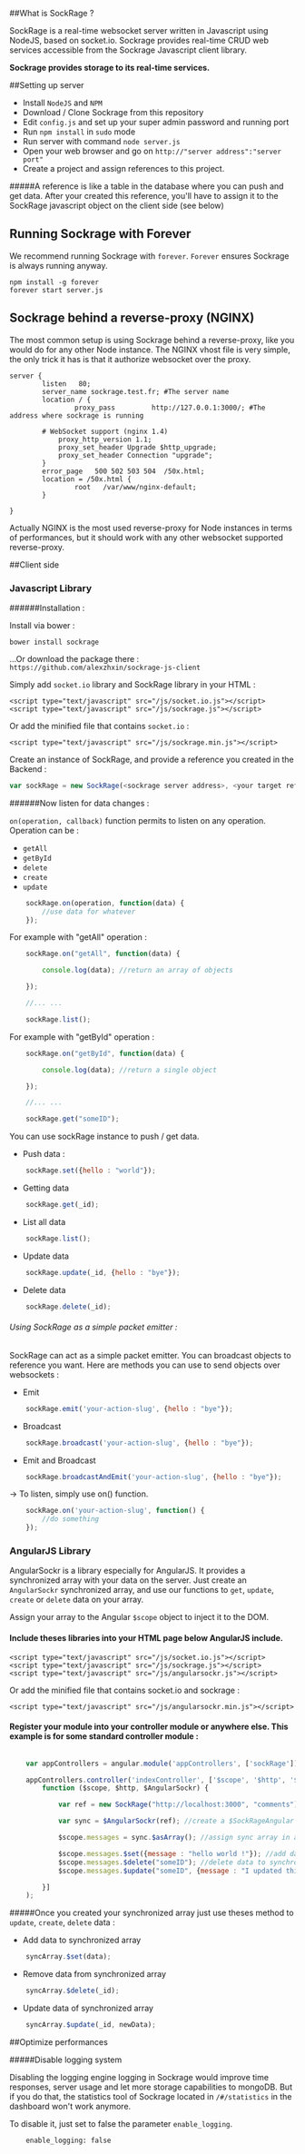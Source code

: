 ##What is SockRage ?

SockRage is a real-time websocket server written in Javascript using NodeJS, based on socket.io.
Sockrage provides real-time CRUD web services accessible from the Sockrage Javascript client library.

**Sockrage provides storage to its real-time services.**

##Setting up server

- Install `NodeJS` and `NPM`
- Download / Clone Sockrage from this repository
- Edit `config.js` and set up your super admin password and running port
- Run `npm install` in `sudo` mode
- Run server with command `node server.js`
- Open your web browser and go on `http://"server address":"server port"`
- Create a project and assign references to this project. 

#####A reference is like a table in the database where you can push and get data. After your created this reference, you'll have to assign it to the SockRage javascript object on the client side (see below)

## Running Sockrage with Forever

We recommend running Sockrage with `forever`. `Forever` ensures Sockrage is always running anyway.

```
npm install -g forever
forever start server.js
```

## Sockrage behind a reverse-proxy (NGINX)

The most common setup is using Sockrage behind a reverse-proxy, like you would do for any other Node instance. The NGINX vhost file is very simple, the only trick it has is that it authorize websocket over the proxy.

```
server {
        listen   80;
        server_name sockrage.test.fr; #The server name
        location / {
                proxy_pass         http://127.0.0.1:3000/; #The address where sockrage is running

		# WebSocket support (nginx 1.4)
        	proxy_http_version 1.1;
        	proxy_set_header Upgrade $http_upgrade;
        	proxy_set_header Connection "upgrade";
        }
        error_page   500 502 503 504  /50x.html;
        location = /50x.html {
                root   /var/www/nginx-default;
        }

}
```

Actually NGINX is the most used reverse-proxy for Node instances in terms of performances, but it should work with any other websocket supported reverse-proxy.

##Client side

### Javascript Library

######Installation :

Install via bower :

	bower install sockrage

...Or download the package there : `https://github.com/alexzhxin/sockrage-js-client`

Simply add `socket.io` library and SockRage library in your HTML :

	<script type="text/javascript" src="/js/socket.io.js"></script>
	<script type="text/javascript" src="/js/sockrage.js"></script>

Or add the minified file that contains `socket.io` :

	<script type="text/javascript" src="/js/sockrage.min.js"></script>

Create an instance of SockRage, and provide a reference you created in the Backend :
```javascript
var sockRage = new SockRage(<sockrage server address>, <your target reference>);
```

######Now listen for data changes :

`on(operation, callback)` function permits to listen on any operation. Operation can be :

- `getAll`
- `getById`
- `delete`
- `create`
- `update`

```javascript
	sockRage.on(operation, function(data) {
		//use data for whatever
	});
```

For example with "getAll" operation :

```javascript
	sockRage.on("getAll", function(data) {

		console.log(data); //return an array of objects

	});

	//... ...

	sockRage.list();
```

For example with "getById" operation :

```javascript
	sockRage.on("getById", function(data) {

		console.log(data); //return a single object

	});

	//... ...

	sockRage.get("someID");
```

You can use sockRage instance to push / get data.

- Push data :
```javascript
	sockRage.set({hello : "world"});
```
- Getting data
```javascript
	sockRage.get(_id);
```
- List all data
```javascript
	sockRage.list();
```
- Update data
```javascript
	sockRage.update(_id, {hello : "bye"});
```
- Delete data
```javascript
	sockRage.delete(_id);
```


###### Using SockRage as a simple packet emitter :

SockRage can act as a simple packet emitter. You can broadcast objects to reference you want. Here are methods you can use to send objects over websockets :

- Emit
```javascript
	sockRage.emit('your-action-slug', {hello : "bye"});
```

- Broadcast
```javascript
	sockRage.broadcast('your-action-slug', {hello : "bye"});
```

- Emit and Broadcast
```javascript
	sockRage.broadcastAndEmit('your-action-slug', {hello : "bye"});
```

-> To listen, simply use on() function.
```javascript
    sockRage.on('your-action-slug', function() {
        //do something
    });
```

### AngularJS Library

AngularSockr is a library especially for AngularJS. It provides a synchronized array with your data on the server.
Just create an `AngularSockr` synchronized array, and use our functions to `get`, `update`, `create` or `delete` data on your array.

Assign your array to the Angular `$scope` object to inject it to the DOM.

#### Include theses libraries into your HTML page below AngularJS include.

	<script type="text/javascript" src="/js/socket.io.js"></script>
	<script type="text/javascript" src="/js/sockrage.js"></script>
	<script type="text/javascript" src="/js/angularsockr.js"></script>

Or add the minified file that contains socket.io and sockrage :

	<script type="text/javascript" src="/js/angularsockr.min.js"></script>

#### Register your module into your controller module or anywhere else. This example is for some standard controller module :

```javascript

    var appControllers = angular.module('appControllers', ['sockRage']);

    appControllers.controller('indexController', ['$scope', '$http', '$AngularSockr',
        function ($scope, $http, $AngularSockr) {

            var ref = new SockRage("http://localhost:3000", "comments"); //Create a reference

            var sync = $AngularSockr(ref); //create a $SockRageAngular instance

            $scope.messages = sync.$asArray(); //assign sync array in a scope property

            $scope.messages.$set({message : "hello world !"}); //add data to synchronized array
            $scope.messages.$delete("someID"); //delete data to synchronized array
            $scope.messages.$update("someID", {message : "I updated this data !"}); //delete data to synchronized array

        }]
    );

```

#####Once you created your synchronized array just use theses method to `update`, `create`, `delete` data :

- Add data to synchronized array
```javascript
	syncArray.$set(data);
```
- Remove data from synchronized array
```javascript
	syncArray.$delete(_id);
```
- Update data of synchronized array
```javascript
	syncArray.$update(_id, newData);
```

##Optimize performances

#####Disable logging system

Disabling the logging engine logging in Sockrage would improve time responses, server usage and let more storage capabilities to mongoDB.
But if you do that, the statistics tool of Sockrage located in `/#/statistics` in the dashboard won't work anymore.

To disable it, just set to false the parameter `enable_logging`.

```
	enable_logging: false
```
